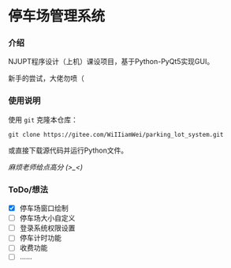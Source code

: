# 停车场管理系统

### 介绍
NJUPT程序设计（上机）课设项目，基于Python-PyQt5实现GUI。

新手的尝试，大佬勿喷（

### 使用说明
使用 `git` 克隆本仓库：
```
git clone https://gitee.com/WiIIiamWei/parking_lot_system.git
```
或直接下载源代码并运行Python文件。

*麻烦老师给点高分 (>_<)*

### ToDo/想法

- [X] 停车场窗口绘制
- [ ] 停车场大小自定义
- [ ] 登录系统权限设置
- [ ] 停车计时功能
- [ ] 收费功能
- [ ] ……
